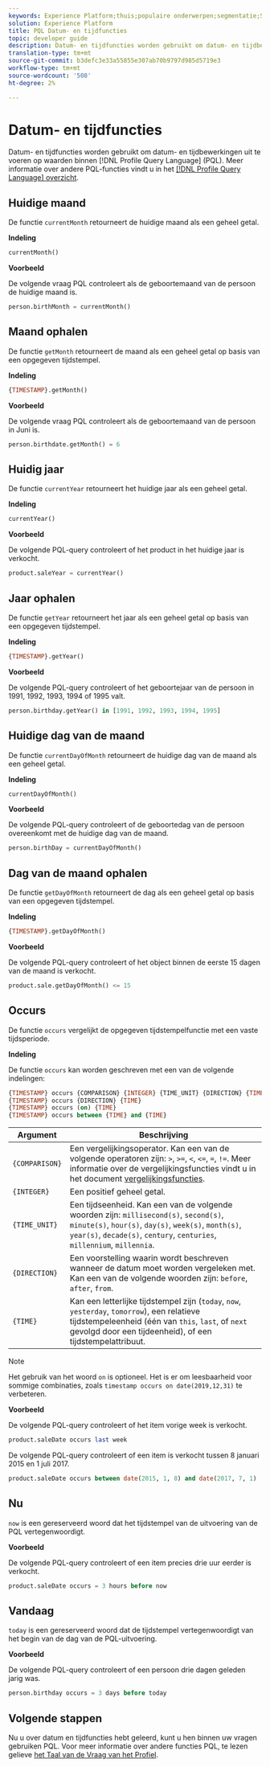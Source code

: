 ```yaml
---
keywords: Experience Platform;thuis;populaire onderwerpen;segmentatie;Segmentatie;Segmenteringsdienst;pql;PQL;De Taal van de Vraag van het profiel;datum en tijdfuncties;datetime functies;datetime;date;time;
solution: Experience Platform
title: PQL Datum- en tijdfuncties
topic: developer guide
description: Datum- en tijdfuncties worden gebruikt om datum- en tijdbewerkingen uit te voeren op waarden in de taal van de profielquery (PQL).
translation-type: tm+mt
source-git-commit: b3defc3e33a55855e307ab70b9797d985d5719e3
workflow-type: tm+mt
source-wordcount: '508'
ht-degree: 2%

---
```



# Datum- en tijdfuncties

Datum- en tijdfuncties worden gebruikt om datum- en tijdbewerkingen uit te voeren op waarden binnen [!DNL Profile Query Language] (PQL). Meer informatie over andere PQL-functies vindt u in het [[!DNL Profile Query Language] overzicht](./overview.md).

## Huidige maand

De functie `currentMonth` retourneert de huidige maand als een geheel getal.

**Indeling**

```sql
currentMonth()
```

**Voorbeeld**

De volgende vraag PQL controleert als de geboortemaand van de persoon de huidige maand is.

```sql
person.birthMonth = currentMonth()
```

## Maand ophalen

De functie `getMonth` retourneert de maand als een geheel getal op basis van een opgegeven tijdstempel.

**Indeling**

```sql
{TIMESTAMP}.getMonth()
```

**Voorbeeld**

De volgende vraag PQL controleert als de geboortemaand van de persoon in Juni is.

```sql
person.birthdate.getMonth() = 6
```

## Huidig jaar

De functie `currentYear` retourneert het huidige jaar als een geheel getal.

**Indeling**

```sql
currentYear()
```

**Voorbeeld**

De volgende PQL-query controleert of het product in het huidige jaar is verkocht.

```sql
product.saleYear = currentYear()
```

## Jaar ophalen

De functie `getYear` retourneert het jaar als een geheel getal op basis van een opgegeven tijdstempel.

**Indeling**

```sql
{TIMESTAMP}.getYear()
```

**Voorbeeld**

De volgende PQL-query controleert of het geboortejaar van de persoon in 1991, 1992, 1993, 1994 of 1995 valt.

```sql
person.birthday.getYear() in [1991, 1992, 1993, 1994, 1995]
```

## Huidige dag van de maand

De functie `currentDayOfMonth` retourneert de huidige dag van de maand als een geheel getal.

**Indeling**

```sql
currentDayOfMonth()
```

**Voorbeeld**

De volgende PQL-query controleert of de geboortedag van de persoon overeenkomt met de huidige dag van de maand.

```sql
person.birthDay = currentDayOfMonth()
```

## Dag van de maand ophalen

De functie `getDayOfMonth` retourneert de dag als een geheel getal op basis van een opgegeven tijdstempel.

**Indeling**

```sql
{TIMESTAMP}.getDayOfMonth()
```

**Voorbeeld**

De volgende PQL-query controleert of het object binnen de eerste 15 dagen van de maand is verkocht.

```sql
product.sale.getDayOfMonth() <= 15
```

## Occurs

De functie `occurs` vergelijkt de opgegeven tijdstempelfunctie met een vaste tijdsperiode.

**Indeling**

De functie `occurs` kan worden geschreven met een van de volgende indelingen:

```sql
{TIMESTAMP} occurs {COMPARISON} {INTEGER} {TIME_UNIT} {DIRECTION} {TIME}
{TIMESTAMP} occurs {DIRECTION} {TIME}
{TIMESTAMP} occurs (on) {TIME}
{TIMESTAMP} occurs between {TIME} and {TIME}
```

| Argument | Beschrijving |
| --------- | ----------- |
| `{COMPARISON}` | Een vergelijkingsoperator. Kan een van de volgende operatoren zijn: `>`, `>=`, `<`, `<=`, `=`, `!=`. Meer informatie over de vergelijkingsfuncties vindt u in het document [vergelijkingsfuncties](./comparison-functions.md). |
| `{INTEGER}` | Een positief geheel getal. |
| `{TIME_UNIT}` | Een tijdseenheid. Kan een van de volgende woorden zijn: `millisecond(s)`, `second(s)`, `minute(s)`, `hour(s)`, `day(s)`, `week(s)`, `month(s)`, `year(s)`, `decade(s)`, `century`, `centuries`, `millennium`, `millennia`. |
| `{DIRECTION}` | Een voorstelling waarin wordt beschreven wanneer de datum moet worden vergeleken met. Kan een van de volgende woorden zijn: `before`, `after`, `from`. |
| `{TIME}` | Kan een letterlijke tijdstempel zijn (`today`, `now`, `yesterday`, `tomorrow`), een relatieve tijdstempeleenheid (één van `this`, `last`, of `next` gevolgd door een tijdeenheid), of een tijdstempelattribuut. |

>[!NOTE]
>
>Het gebruik van het woord `on` is optioneel. Het is er om leesbaarheid voor sommige combinaties, zoals `timestamp occurs on date(2019,12,31)` te verbeteren.

**Voorbeeld**

De volgende PQL-query controleert of het item vorige week is verkocht.

```sql
product.saleDate occurs last week
```

De volgende PQL-query controleert of een item is verkocht tussen 8 januari 2015 en 1 juli 2017.

```sql
product.saleDate occurs between date(2015, 1, 8) and date(2017, 7, 1)
```

## Nu

`now` is een gereserveerd woord dat het tijdstempel van de uitvoering van de PQL vertegenwoordigt.

**Voorbeeld**

De volgende PQL-query controleert of een item precies drie uur eerder is verkocht.

```sql
product.saleDate occurs = 3 hours before now
```

## Vandaag

`today` is een gereserveerd woord dat de tijdstempel vertegenwoordigt van het begin van de dag van de PQL-uitvoering.

**Voorbeeld**

De volgende PQL-query controleert of een persoon drie dagen geleden jarig was.

```sql
person.birthday occurs = 3 days before today
```

## Volgende stappen

Nu u over datum en tijdfuncties hebt geleerd, kunt u hen binnen uw vragen gebruiken PQL. Voor meer informatie over andere functies PQL, te lezen gelieve [het Taal van de Vraag van het Profiel](./overview.md).

